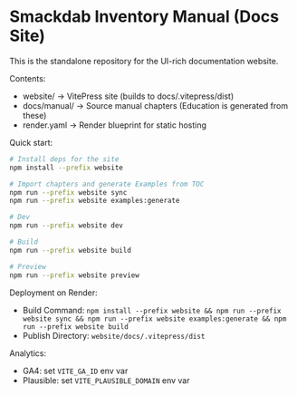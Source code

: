 # Smackdab Inventory Manual (Docs Site)

This is the standalone repository for the UI-rich documentation website.

Contents:
- website/  -> VitePress site (builds to docs/.vitepress/dist)
- docs/manual/ -> Source manual chapters (Education is generated from these)
- render.yaml -> Render blueprint for static hosting

Quick start:

```bash
# Install deps for the site
npm install --prefix website

# Import chapters and generate Examples from TOC
npm run --prefix website sync
npm run --prefix website examples:generate

# Dev
npm run --prefix website dev

# Build
npm run --prefix website build

# Preview
npm run --prefix website preview
```

Deployment on Render:
- Build Command: `npm install --prefix website && npm run --prefix website sync && npm run --prefix website examples:generate && npm run --prefix website build`
- Publish Directory: `website/docs/.vitepress/dist`

Analytics:
- GA4: set `VITE_GA_ID` env var
- Plausible: set `VITE_PLAUSIBLE_DOMAIN` env var


